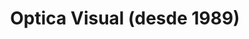 ---
title: "Optica Visual (desde 1989)"
url: /asuncion-paraguay/optica-visual-desde-1989-estados-unidos-2/
shop: óptico
---